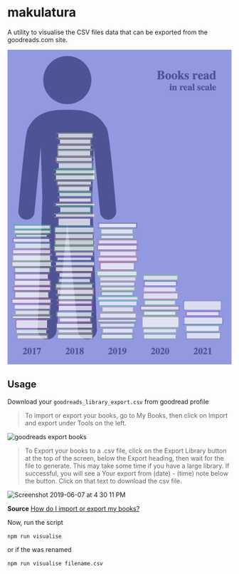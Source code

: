 # makulatura
A utility to visualise the CSV files data that can be exported from the goodreads.com site.

<img alt="html rendering example" src="render.png">  

## Usage

Download your `goodreads_library_export.csv` from goodread profile

> To import or export your books, go to My Books, then click on Import and export under Tools on the left.

<img width="1576" alt="goodreads export books" src="https://user-images.githubusercontent.com/1156953/59099679-6dd3fe00-8941-11e9-8d75-3f47ae79fc1c.png">  


> To Export your books to a .csv file, click on the Export Library button at the top of the screen, below the Export heading, then wait for the file to generate. This may take some time if you have a large library. If successful, you will see a Your export from (date) - (time) note below the button. Click on that text to download the csv file.  


<img width="1419" alt="Screenshot 2019-06-07 at 4 30 11 PM" src="https://user-images.githubusercontent.com/1156953/59099740-ab388b80-8941-11e9-91e1-49f04d7d73de.png">


**Source** [How do I import or export my books?](https://help.goodreads.com/s/article/How-do-I-import-or-export-my-books-1553870934590)

Now, run the script

    npm run visualise

or if the was renamed

    npm run visualise filename.csv
